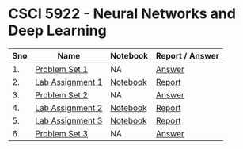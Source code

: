 # CSCI 5922 - Neural Networks and Deep Learning

| Sno | Name                                              | Notebook                                    | Report / Answer                       |
| --- | ------------------------------------------------- | ------------------------------------------- | ------------------------------------- |
| 1.  | [Problem Set 1](problem_set_1/question.pdf)       | NA                                          | [Answer](problem_set_1/answer.pdf)    |
| 2.  | [Lab Assignment 1](lab_assignment_1/question.pdf) | [Notebook](lab_assignment_1/notebook.ipynb) | [Report](lab_assignment_1/report.pdf) |
| 3.  | [Problem Set 2](problem_set_2/question.pdf)       | NA                                          | [Answer](problem_set_2/answer.pdf)    |
| 4.  | [Lab Assignment 2](lab_assignment_2/question.pdf) | [Notebook](lab_assignment_2/notebook.ipynb) | [Report](lab_assignment_2/report.pdf) |
| 5.  | [Lab Assignment 3](lab_assignment_3/question.pdf) | [Notebook](lab_assignment_3/notebook.ipynb) | [Report](lab_assignment_3/report.pdf) |
| 6.  | [Problem Set 3](problem_set_3/question.pdf)       | NA                                          | [Answer](problem_set_3/answer.pdf)    |
